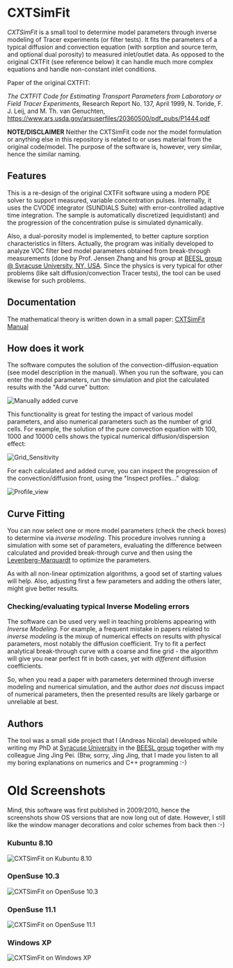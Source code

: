 # CXTSimFit

_CXTSimFit_ is a small tool to determine model parameters through inverse modeling of Tracer experiments (or filter tests). It fits the parameters of a typical diffusion and convection equation (with sorption and source term, and optional dual porosity) to measured inlet/outlet data. As opposed to the original CXTFit (see reference below) it can handle much more complex equations and handle non-constant inlet conditions.

Paper of the original CXTFIT:

_The CXTFIT Code for Estimating Transport Parameters from Laboratory or Field Tracer Experiments_, Research Report No. 137, April 1999, N. Toride, F. J. Leij, and M. Th. van Genuchten, https://www.ars.usda.gov/arsuserfiles/20360500/pdf_pubs/P1444.pdf

**NOTE/DISCLAIMER** Neither the CXTSimFit code nor the model formulation or anything else in this repository is related to or uses material from the original code/model. The purpose of the software is, however, very similar, hence the similar naming.

## Features

This is a re-design of the original CXTFit software using a modern PDE solver to support measured, variable concentration pulses. Internally, it uses the CVODE integrator (SUNDIALS Suite) with error-controlled adaptive time integration. The sample is automatically discretized (equidistant) and the progression of the concentration pulse is simulated dynamically.

Also, a dual-porosity model is implemented, to better capture sorption characteristics in filters. Actually, the program was initially developed to analyze VOC filter bed model parameters obtained from break-through measurements (done by Prof. Jensen Zhang and his group at [BEESL group @ Syracuse University, NY, USA](https://beesl.syr.edu). Since the physics is very typical for other problems (like salt diffusion/convection Tracer tests), the tool can be used likewise for such problems.

## Documentation

The mathematical theory is written down in a small paper: [CXTSimFit Manual](doc/cxtsimfit_manual.pdf)

## How does it work

The software computes the solution of the convection-diffusion-equation (see model description in the manual). When you run the software, you can enter the model parameters, run the simulation and plot the calculated results with the "Add curve" button:

![Manually added curve](doc/CXTSimFit_single_curve.png)

This functionality is great for testing the impact of various model parameters, and also numerical parameters such as the number of grid cells. For example, the solution of the pure convection equation with 100, 1000 and 10000 cells shows the typical numerical diffusion/dispersion effect:

![Grid_Sensitivity](doc/CXTSimFit_grid_sensitivity.png)

For each calculated and added curve, you can inspect the progression of the convection/diffusion front, using the "Inspect profiles..." dialog:

![Profile_view](doc/CXTSimFit_profile_view.gif)

## Curve Fitting

You can now select one or more model parameters (check the check boxes) to determine via _inverse modeling_. This procedure involves running a simulation with some set of parameters, evaluating the difference between calculated and provided break-through curve and then using the [Levenberg-Marquardt](https://en.wikipedia.org/wiki/Levenberg–Marquardt_algorithm) to optimize the parameters.

As with all non-linear optimization algorithms, a good set of starting values will help. Also, adjusting first a few parameters and adding the others later, might give better results.

### Checking/evaluating typical Inverse Modeling errors

The software can be used very well in teaching problems appearing with _Inverse Modeling_. For example, a frequent mistake in papers related to _inverse modeling_ is the mixup of numerical effects on results with physical parameters, most notably the diffusion coefficient. Try to fit a perfect analytical break-through curve with a coarse and fine grid - the algorithm will give you near perfect fit in both cases, yet with _different_ diffusion coefficients. 

So, when you read a paper with parameters determined through inverse modeling and numerical simulation, and the author _does not_ discuss impact of numerical parameters, then the presented results are likely garbarge or unreliable at best.

## Authors

The tool was a small side project that I (Andreas Nicolai) developed while writing my PhD at [Syracuse University](https://www.syracuse.edu) in the [BEESL group](https://beesl.syr.edu) together with my colleague Jing Jing Pei. 
(Btw, sorry, Jing Jing, that I made you listen to all my boring explanations on numerics and C++ programming :-)


# Old Screenshots

Mind, this software was first published in 2009/2010, hence the screenshots show OS versions that are now long out of date. However, I still like the window manager decorations and color schemes from back then :-)

### Kubuntu 8.10
![CXTSimFit on Kubuntu 8.10](doc/snapshot_kubuntu8.10.png)

### OpenSuse 10.3
![CXTSimFit on OpenSuse 10.3](doc/snapshot_openSuse_10.3.png)

### OpenSuse 11.1
![CXTSimFit on OpenSuse 11.1](doc/snapshot_openSuse_11.1.png)

### Windows XP
![CXTSimFit on Windows XP](doc/snapshot_windows_XP.png)
